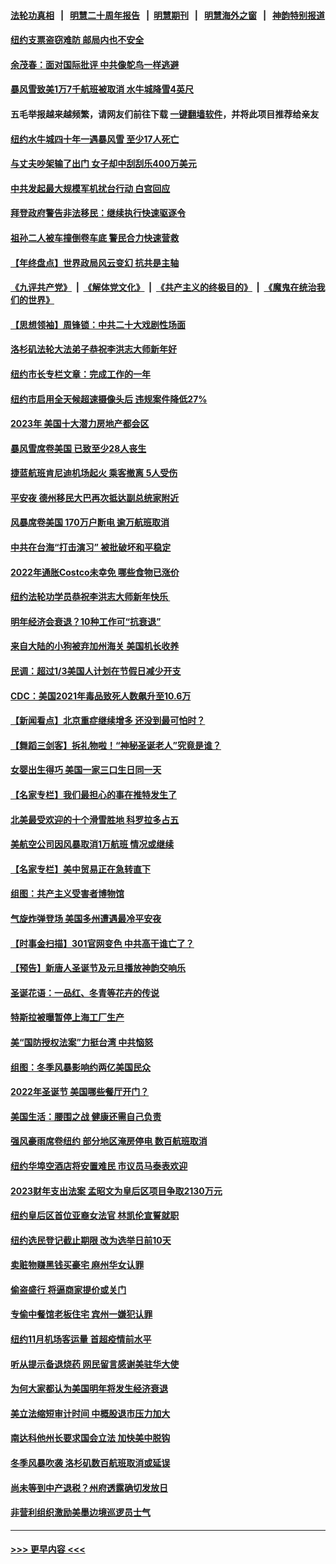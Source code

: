 #### [法轮功真相](https://github.com/gfw-breaker/truth/blob/master/README.md?t=0) &nbsp;&nbsp;|&nbsp;&nbsp; [明慧二十周年报告](https://github.com/gfw-breaker/mh-reports/blob/master/README.md?t=0) &nbsp;&nbsp;|&nbsp;&nbsp;[明慧期刊](https://github.com/gfw-breaker/mh-qikan) &nbsp;&nbsp;|&nbsp;&nbsp; [明慧海外之窗](https://github.com/gfw-breaker/mh-news/blob/master/README.md?t=0) &nbsp;&nbsp;|&nbsp;&nbsp; [神韵特别报道](https://github.com/gfw-breaker/mh-news/blob/master/shenyun.md?t=0)
#### [纽约支票盗窃难防 邮局内也不安全](../pages/nsc412/n13891882.md?t=12270643) 
#### [余茂春：面对国际批评 中共像鸵鸟一样逃避](../pages/nsc412/n13892250.md?t=12270643) 
#### [暴风雪致美1万7千航班被取消 水牛城降雪4英尺](../pages/nsc412/n13892237.md?t=12270643) 
#### 五毛举报越来越频繁，请网友们前往下载 [一键翻墙软件](https://github.com/gfw-breaker/ssr-accounts)，并将此项目推荐给亲友
#### [纽约水牛城四十年一遇暴风雪 至少17人死亡](../pages/nsc412/n13891880.md?t=12270643) 
#### [与丈夫吵架输了出门 女子却中刮刮乐400万美元](../pages/nsc412/n13891865.md?t=12270643) 
#### [中共发起最大规模军机扰台行动 白宫回应](../pages/nsc412/n13892220.md?t=12270643) 
#### [拜登政府警告非法移民：继续执行快速驱逐令](../pages/nsc412/n13887845.md?t=12270643) 
#### [祖孙二人被车撞倒卷车底 警民合力快速营救](../pages/nsc412/n13891900.md?t=12270643) 
#### [【年终盘点】世界政局风云变幻 抗共是主轴](../pages/nsc412/n13885726.md?t=12270643) 
#### [《九评共产党》](https://github.com/begood0513/9ping.md/blob/master/README.md) &nbsp;|&nbsp; [《解体党文化》](../../../../jtdwh.md/blob/master/README.md)  &nbsp;|&nbsp; [《共产主义的终极目的》](../../../../gczydzjmd.md/blob/master/README.md) &nbsp;|&nbsp; [《魔鬼在统治我们的世界》](../../../../mgztzwmdsj.md/blob/master/README.md) 
#### [【思想领袖】周锋锁：中共二十大戏剧性场面](../pages/nsc412/n13882331.md?t=12270643) 
#### [洛杉矶法轮大法弟子恭祝李洪志大师新年好](../pages/nsc412/n13891834.md?t=12270643) 
#### [纽约市长专栏文章：完成工作的一年](../pages/nsc412/n13891868.md?t=12270643) 
#### [纽约市启用全天候超速摄像头后 违规案件降低27%](../pages/nsc412/n13891884.md?t=12270643) 
#### [2023年 美国十大潜力房地产都会区](../pages/nsc412/n13891871.md?t=12270643) 
#### [暴风雪席卷美国 已致至少28人丧生](../pages/nsc412/n13891806.md?t=12270643) 
#### [捷蓝航班肯尼迪机场起火 乘客撤离 5人受伤](../pages/nsc412/n13891781.md?t=12270643) 
#### [平安夜 德州移民大巴再次抵达副总统家附近](../pages/nsc412/n13891742.md?t=12270643) 
#### [风暴席卷美国 170万户断电 逾万航班取消](../pages/nsc412/n13891721.md?t=12270643) 
#### [中共在台海“打击演习” 被批破坏和平稳定](../pages/nsc412/n13891734.md?t=12270643) 
#### [2022年通胀Costco未幸免 哪些食物已涨价](../pages/nsc412/n13887986.md?t=12270643) 
#### [纽约法轮功学员恭祝李洪志大师新年快乐 ](../pages/nsc412/n13891486.md?t=12270643) 
#### [明年经济会衰退？10种工作可“抗衰退”](../pages/nsc412/n13891236.md?t=12270643) 
#### [来自大陆的小狗被弃加州海关 美国机长收养](../pages/nsc412/n13891407.md?t=12270643) 
#### [民调：超过1/3美国人计划在节假日减少开支](../pages/nsc412/n13891337.md?t=12270643) 
#### [CDC：美国2021年毒品致死人数飙升至10.6万](../pages/nsc412/n13891302.md?t=12270643) 
#### [【新闻看点】北京重症继续增多 还没到最可怕时？](../pages/nsc412/n13891184.md?t=12270643) 
#### [【舞蹈三剑客】拆礼物啦！“神秘圣诞老人”究竟是谁？](../pages/nsc412/n13891370.md?t=12270643) 
#### [女婴出生得巧 美国一家三口生日同一天](../pages/nsc412/n13891358.md?t=12270643) 
#### [【名家专栏】我们最担心的事在推特发生了](../pages/nsc412/n13891157.md?t=12270643) 
#### [北美最受欢迎的十个滑雪胜地 科罗拉多占五](../pages/nsc412/n13891297.md?t=12270643) 
#### [美航空公司因风暴取消1万航班 情况或继续](../pages/nsc412/n13891292.md?t=12270643) 
#### [【名家专栏】美中贸易正在急转直下](../pages/nsc412/n13890692.md?t=12270643) 
#### [组图：共产主义受害者博物馆](../pages/nsc412/n13890747.md?t=12270643) 
#### [气旋炸弹登场 美国多州遭遇最冷平安夜](../pages/nsc412/n13891170.md?t=12270643) 
#### [【时事金扫描】301官网变色 中共高干谁亡了？](../pages/nsc412/n13891154.md?t=12270643) 
#### [【预告】新唐人圣诞节及元旦播放神韵交响乐](../pages/nsc412/n13886375.md?t=12270643) 
#### [圣诞花语：一品红、冬青等花卉的传说](../pages/nsc412/n13891201.md?t=12270643) 
#### [特斯拉被曝暂停上海工厂生产](../pages/nsc412/n13891165.md?t=12270643) 
#### [美“国防授权法案”力挺台湾 中共恼怒](../pages/nsc412/n13891151.md?t=12270643) 
#### [组图：冬季风暴影响约两亿美国民众](../pages/nsc412/n13891023.md?t=12270643) 
#### [2022年圣诞节 美国哪些餐厅开门？](../pages/nsc412/n13891113.md?t=12270643) 
#### [美国生活：腰围之战 健康还需自己负责](../pages/nsc412/n13890989.md?t=12270643) 
#### [强风豪雨席卷纽约 部分地区淹房停电 数百航班取消](../pages/nsc412/n13890949.md?t=12270643) 
#### [纽约华埠空酒店将安置难民 市议员马泰表欢迎](../pages/nsc412/n13890905.md?t=12270643) 
#### [2023财年支出法案 孟昭文为皇后区项目争取2130万元](../pages/nsc412/n13890910.md?t=12270643) 
#### [纽约皇后区首位亚裔女法官 林凯伦宣誓就职](../pages/nsc412/n13890899.md?t=12270643) 
#### [纽约选民登记截止期限 改为选举日前10天](../pages/nsc412/n13890940.md?t=12270643) 
#### [卖赃物赚黑钱买豪宅 麻州华女认罪](../pages/nsc412/n13890930.md?t=12270643) 
#### [偷盗盛行 将逼商家提价或关门](../pages/nsc412/n13890928.md?t=12270643) 
#### [专偷中餐馆老板住宅 宾州一嫌犯认罪](../pages/nsc412/n13890926.md?t=12270643) 
#### [纽约11月机场客运量 首超疫情前水平](../pages/nsc412/n13890932.md?t=12270643) 
#### [听从提示备退烧药 网民留言感谢美驻华大使](../pages/nsc412/n13890916.md?t=12270643) 
#### [为何大家都认为美国明年将发生经济衰退](../pages/nsc412/n13890835.md?t=12270643) 
#### [美立法缩短审计时间 中概股退市压力加大](../pages/nsc412/n13890825.md?t=12270643) 
#### [南达科他州长要求国会立法 加快美中脱钩](../pages/nsc412/n13890796.md?t=12270643) 
#### [冬季风暴吹袭 洛杉矶数百航班取消或延误](../pages/nsc412/n13890849.md?t=12270643) 
#### [尚未等到中产退税？州府透露确切发放日](../pages/nsc412/n13890843.md?t=12270643) 
#### [非营利组织激励美墨边境巡逻员士气](../pages/nsc412/n13890833.md?t=12270643) 

----
#### [ >>> 更早内容 <<< ](../indexes/nsc412-earlier.md)
